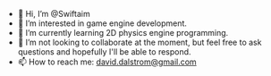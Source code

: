 - 👋 Hi, I’m @Swiftaim
- 👀 I’m interested in game engine development.
- 🌱 I’m currently learning 2D physics engine programming.
- 💞️ I’m not looking to collaborate at the moment, but feel free to ask questions and hopefully I'll be able to respond.
- 📫 How to reach me: david.dalstrom@gmail.com

<!---
Swiftaim/Swiftaim is a ✨ special ✨ repository because its `README.md` (this file) appears on your GitHub profile.
You can click the Preview link to take a look at your changes.
--->
